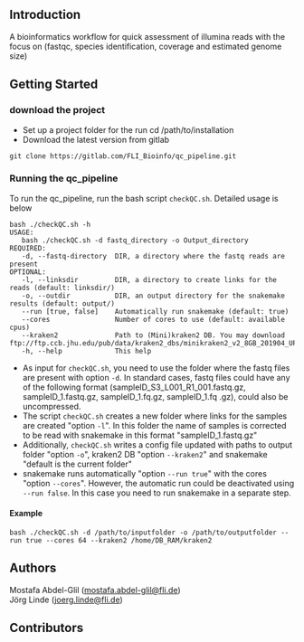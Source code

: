 ## Introduction

A bioinformatics workflow for quick assessment of illumina reads with the focus on (fastqc, species identification, coverage and estimated genome size)     

## Getting Started

### download the project 
* Set up a project folder for the run 
cd /path/to/installation
* Download the latest version from gitlab  
```
git clone https://gitlab.com/FLI_Bioinfo/qc_pipeline.git
```

### Running the qc_pipeline 
To run the qc_pipeline, run the bash script `checkQC.sh`. Detailed usage is below 

```
bash ./checkQC.sh -h
USAGE:
   bash ./checkQC.sh -d fastq_directory -o Output_directory
REQUIRED:
   -d, --fastq-directory  DIR, a directory where the fastq reads are present
OPTIONAL:
   -l, --linksdir         DIR, a directory to create links for the reads (default: linksdir/)
   -o, --outdir           DIR, an output directory for the snakemake results (default: output/)
   --run [true, false]    Automatically run snakemake (default: true)
   --cores                Number of cores to use (default: available cpus) 
   --kraken2              Path to (Mini)kraken2 DB. You may download ftp://ftp.ccb.jhu.edu/pub/data/kraken2_dbs/minikraken2_v2_8GB_201904_UPDATE.tgz
   -h, --help             This help
```

* As input for `checkQC.sh`, you need to use the folder where the fastq files are present with option `-d`. In standard cases, fastq files could have any of the following format (sampleID\_S3\_L001\_R1_001.fastq.gz, sampleID\_1.fastq.gz, sampleID\_1.fq.gz, sampleID\_1.fq .gz), could also be uncompressed.   
* The script `checkQC.sh` creates a new folder where links for the samples are created "option `-l`". In this folder the name of samples is corrected to be read with snakemake in this format "sampleID\_1.fastq.gz"   
* Additionally, `checkQC.sh` writes a config file updated with paths to output folder "option `-o`", kraken2 DB "option `--kraken2`" and snakemake "default is the current folder"   
* snakemake runs automatically "option `--run true`" with the cores "option `--cores`". However, the automatic run could be deactivated using `--run false`. In this case you need to run snakemake in a separate step.   

#### Example  

```
bash ./checkQC.sh -d /path/to/inputfolder -o /path/to/outputfolder --run true --cores 64 --kraken2 /home/DB_RAM/kraken2
```

## Authors    
Mostafa Abdel-Glil (mostafa.abdel-glil@fli.de)  
Jörg Linde (joerg.linde@fli.de)  

## Contributors   


